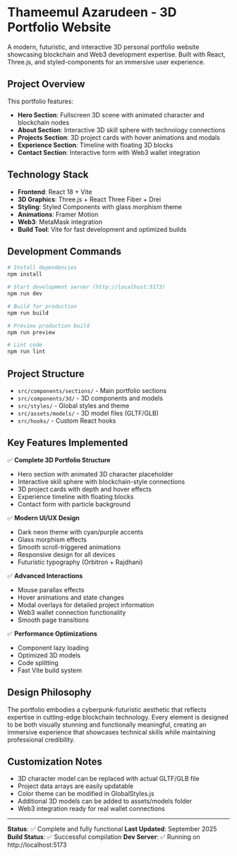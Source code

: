 # Thameemul Azarudeen - 3D Portfolio Website

A modern, futuristic, and interactive 3D personal portfolio website showcasing blockchain and Web3 development expertise. Built with React, Three.js, and styled-components for an immersive user experience.

## Project Overview

This portfolio features:
- **Hero Section**: Fullscreen 3D scene with animated character and blockchain nodes
- **About Section**: Interactive 3D skill sphere with technology connections
- **Projects Section**: 3D project cards with hover animations and modals
- **Experience Section**: Timeline with floating 3D blocks
- **Contact Section**: Interactive form with Web3 wallet integration

## Technology Stack

- **Frontend**: React 18 + Vite
- **3D Graphics**: Three.js + React Three Fiber + Drei
- **Styling**: Styled Components with glass morphism theme
- **Animations**: Framer Motion
- **Web3**: MetaMask integration
- **Build Tool**: Vite for fast development and optimized builds

## Development Commands

```bash
# Install dependencies
npm install

# Start development server (http://localhost:5173)
npm run dev

# Build for production
npm run build

# Preview production build
npm run preview

# Lint code
npm run lint
```

## Project Structure

- `src/components/sections/` - Main portfolio sections
- `src/components/3d/` - 3D components and models
- `src/styles/` - Global styles and theme
- `src/assets/models/` - 3D model files (GLTF/GLB)
- `src/hooks/` - Custom React hooks

## Key Features Implemented

✅ **Complete 3D Portfolio Structure**
- Hero section with animated 3D character placeholder
- Interactive skill sphere with blockchain-style connections
- 3D project cards with depth and hover effects
- Experience timeline with floating blocks
- Contact form with particle background

✅ **Modern UI/UX Design**
- Dark neon theme with cyan/purple accents
- Glass morphism effects
- Smooth scroll-triggered animations
- Responsive design for all devices
- Futuristic typography (Orbitron + Rajdhani)

✅ **Advanced Interactions**
- Mouse parallax effects
- Hover animations and state changes
- Modal overlays for detailed project information
- Web3 wallet connection functionality
- Smooth page transitions

✅ **Performance Optimizations**
- Component lazy loading
- Optimized 3D models
- Code splitting
- Fast Vite build system

## Design Philosophy

The portfolio embodies a cyberpunk-futuristic aesthetic that reflects expertise in cutting-edge blockchain technology. Every element is designed to be both visually stunning and functionally meaningful, creating an immersive experience that showcases technical skills while maintaining professional credibility.

## Customization Notes

- 3D character model can be replaced with actual GLTF/GLB file
- Project data arrays are easily updatable
- Color theme can be modified in GlobalStyles.js
- Additional 3D models can be added to assets/models folder
- Web3 integration ready for real wallet connections

---

**Status**: ✅ Complete and fully functional
**Last Updated**: September 2025
**Build Status**: ✅ Successful compilation
**Dev Server**: ✅ Running on http://localhost:5173
